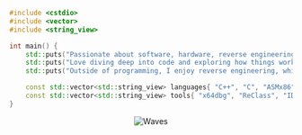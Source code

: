 ```cpp
#include <cstdio>
#include <vector>
#include <string_view>

int main() {
    std::puts("Passionate about software, hardware, reverse engineering.");
    std::puts("Love diving deep into code and exploring how things work.");
    std::puts("Outside of programming, I enjoy reverse engineering, which helps me write more secure software.");

    const std::vector<std::string_view> languages{ "C++", "C", "ASMx86", "Python" };
    const std::vector<std::string_view> tools{ "x64dbg", "ReClass", "IDA", "Ghidra" };
}
```
<p align="center">
        <img src="https://raw.githubusercontent.com/mayhemantt/mayhemantt/Update/svg/Bottom.svg" alt="Waves" />
</p>
